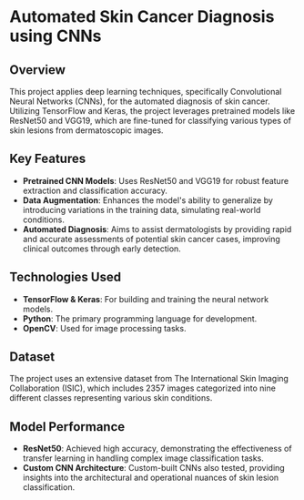 # Automated Skin Cancer Diagnosis using CNNs

## Overview
This project applies deep learning techniques, specifically Convolutional Neural Networks (CNNs), for the automated diagnosis of skin cancer. Utilizing TensorFlow and Keras, the project leverages pretrained models like ResNet50 and VGG19, which are fine-tuned for classifying various types of skin lesions from dermatoscopic images.

## Key Features
- **Pretrained CNN Models**: Uses ResNet50 and VGG19 for robust feature extraction and classification accuracy.
- **Data Augmentation**: Enhances the model's ability to generalize by introducing variations in the training data, simulating real-world conditions.
- **Automated Diagnosis**: Aims to assist dermatologists by providing rapid and accurate assessments of potential skin cancer cases, improving clinical outcomes through early detection.

## Technologies Used
- **TensorFlow & Keras**: For building and training the neural network models.
- **Python**: The primary programming language for development.
- **OpenCV**: Used for image processing tasks.

## Dataset
The project uses an extensive dataset from The International Skin Imaging Collaboration (ISIC), which includes 2357 images categorized into nine different classes representing various skin conditions.

## Model Performance
- **ResNet50**: Achieved high accuracy, demonstrating the effectiveness of transfer learning in handling complex image classification tasks.
- **Custom CNN Architecture**: Custom-built CNNs also tested, providing insights into the architectural and operational nuances of skin lesion classification.

